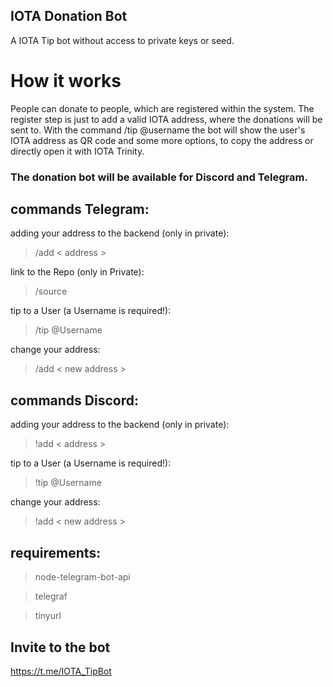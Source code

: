 ## IOTA Donation Bot

A IOTA Tip bot without access to private keys or seed.

# How it works

People can donate to people, which are registered within the system. The register step is just to add a valid IOTA address, where the donations will be sent to. With the command /tip @username the bot will show the user's IOTA address as QR code and some more options, to copy the address or directly open it with IOTA Trinity.

### The donation bot will be available for Discord and Telegram.

## commands Telegram:
adding your address to the backend (only in private):
> /add < address > 

link to the Repo (only in Private):
> /source

tip to a User (a Username is required!):
> /tip @Username

change your address:
> /add < new address >

## commands Discord:
adding your address to the backend (only in private):
> !add < address > 

tip to a User (a Username is required!):
> !tip @Username

change your address:
> !add < new address >

## requirements:

> node-telegram-bot-api

> telegraf

> tinyurl

## Invite to the bot

https://t.me/IOTA_TipBot
